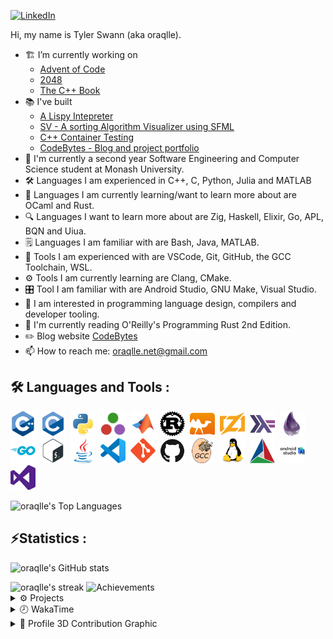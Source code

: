 [![LinkedIn](https://img.shields.io/badge/LinkedIn-blue?logo=linkedin&logoColor=white&style=for-the-badge)](https://www.linkedin.com/in/tylerswann05/)
<!-- ![YouTube](https://img.shields.io/badge/YouTube-red?logo=youtube&logoColor=white&style=for-the-badge) -->

<!-- ![visitors](https://visitor-badge.glitch.me/badge?page_id=oraqlle.id&left_color=black&right_color=orange) -->

Hi, my name is Tyler Swann (aka oraqlle).

- 🏗️ I’m currently working on
  - [Advent of Code](https://github.com/oraqlle/AoC)
  - [2048](https://github.com/oraqlle/2048)
  <!-- - [The C Book](https://github.com/oraqlle/C-Book) -->
  - [The C++ Book](https://github.com/oraqlle/book.cpp)
  <!-- - [The Cortex Library](https://github.com/oraqlle/cortexlib) -->
  <!-- - [Lix Programming Language](https://github.com/oraqlle/lix) -->
- 📚 I've built 
  - [A Lispy Intepreter](https://github.com/oraqlle/lispy)
  - [SV - A sorting Algorithm Visualizer using SFML](https://github.com/oraqlle/sorting-visualizer)
  - [C++ Container Testing](https://github.com/oraqlle/cxx-container-testing)
  - [CodeBytes - Blog and project portfolio](https://github.com/oraqlle/codebytes)
- 🏫 I'm currently a second year Software Engineering and Computer Science student at Monash University.
- 🛠️ Languages I am experienced in C++, C, Python, Julia and MATLAB
- 🌱 Languages I am currently learning/want to learn more about are OCaml and Rust.
- 🔍 Languages I want to learn more about are Zig, Haskell, Elixir, Go, APL, BQN and Uiua.
- 🗒️ Languages I am familiar with are Bash, Java, MATLAB.
- 🔨 Tools I am experienced with are VSCode, Git, GitHub, the GCC Toolchain, WSL.
- ⚙️ Tools I am currently learning are Clang, CMake.
- 🎛️ Tool I am familiar with are Android Studio, GNU Make, Visual Studio.
- 🤔 I am interested in programming language design, compilers and developer tooling.
- 📕 I'm currently reading O'Reilly's Programming Rust 2nd Edition.
- ✏️ Blog website [CodeBytes](https://codebytes.netlify.app)
- 📫 How to reach me: oraqlle.net@gmail.com


## 🛠️ Languages and Tools :

<p>
  <!-- Lang. Know -->
  <!-- C++ -->
  <img src="https://github.com/devicons/devicon/blob/master/icons/cplusplus/cplusplus-original.svg" title="C++" alt="C++" width="40" height="40"/>&nbsp;
  <!-- C -->
  <img src="https://github.com/devicons/devicon/blob/master/icons/c/c-original.svg" title="C" alt="C" width="40" height="40"/>&nbsp;
  <!-- Python -->
  <img src="https://github.com/devicons/devicon/blob/master/icons/python/python-original.svg"  title="Python" alt="Python" width="40" height="40"/>&nbsp;
  <!-- Julia -->
  <img src="https://github.com/devicons/devicon/blob/master/icons/julia/julia-original.svg" title="Julia" alt="Julia" width="40" height="40"/>&nbsp;
  <!-- MATLAB -->
  <img src="https://github.com/devicons/devicon/blob/master/icons/matlab/matlab-original.svg" title="MATLAB" alt="MATLAB" width="40" height="40"/>&nbsp;
  <!-- Lang. Learning -->
  <!-- Rust -->
  <img src="https://github.com/devicons/devicon/blob/master/icons/rust/rust-plain.svg" title="Rust" alt="Rust" width="40" height="40"/>&nbsp;
  <!-- Ocaml -->
  <img src="https://github.com/devicons/devicon/blob/master/icons/ocaml/ocaml-original.svg" title="Ocaml" alt="Ocaml" width="40" height="40"/>&nbsp;
  <!-- Lang. Want to Learn -->
  <!-- Zig -->
  <img src="https://github.com/devicons/devicon/blob/master/icons/zig/zig-original.svg" title="Zig" alt="Zig" width="40" height="40"/>&nbsp;
  <!-- Haskell -->
  <img src="https://github.com/devicons/devicon/blob/master/icons/haskell/haskell-original.svg" title="Haskell" alt="Haskell" width="40" height="40"/>&nbsp;
  <!-- Elixir -->
  <img src="https://github.com/devicons/devicon/blob/master/icons/elixir/elixir-original.svg" title="Elixir" alt="Elixir" width="40" height="40"/>&nbsp;
   <!-- Go -->
  <img src="https://github.com/devicons/devicon/blob/master/icons/go/go-original-wordmark.svg"  title="Go" alt="Go" width="40" height="40"/>&nbsp;
  <!-- Lang. Familiar -->
  <!-- Bash -->
  <img src="https://github.com/devicons/devicon/blob/master/icons/bash/bash-original.svg" title="Bash" alt="Bash " width="40" height="40"/>&nbsp;
  <!-- Java -->
  <img src="https://github.com/devicons/devicon/blob/master/icons/java/java-original.svg" title="Java (Android)" alt="Java (Android)" width="40" height="40"/>&nbsp;
  <!-- Tool Know -->
  <!-- VSCode -->
  <img src="https://github.com/devicons/devicon/blob/master/icons/vscode/vscode-original.svg" title="VSCode" alt="VSCode" width="40" height="40"/>&nbsp;
  <!-- Git -->
  <img src="https://github.com/devicons/devicon/blob/master/icons/git/git-original.svg" title="Git" alt="Git" width="40" height="40"/>&nbsp;
  <!-- GitHub -->
  <img src="https://github.com/devicons/devicon/blob/master/icons/github/github-original.svg" title="GitHub" alt="GitHub" width="40" height="40"/>&nbsp;
  <!-- GCC -->
  <img src="https://github.com/devicons/devicon/blob/master/icons/gcc/gcc-original.svg" title="GCC" alt="GCC" width="40" height="40"/>&nbsp;
  <!-- Linux -->
  <img src="https://github.com/devicons/devicon/blob/master/icons/linux/linux-original.svg" title="Linux" alt="Linux" width="40" height="40"/>&nbsp;
  <!-- Tool Learning -->
  <!-- CMake -->
  <img src="https://github.com/devicons/devicon/blob/master/icons/cmake/cmake-original.svg" title="Cmake" alt="Cmake" width="40" height="40"/>&nbsp;
  <!-- Tool Familiar -->
  <!-- Android Studio -->
  <img src="https://github.com/devicons/devicon/blob/master/icons/androidstudio/androidstudio-original-wordmark.svg" title="Android Studio" alt="Android Studio" width="40" height="40"/>&nbsp;
  <!-- Visual Studio -->
  <img src="https://github.com/devicons/devicon/blob/master/icons/visualstudio/visualstudio-plain.svg" title="Visual Studio" alt="Visual Studio" width="40" height="40"/>&nbsp;
</p>

<img alt="oraqlle's Top Languages" src="https://github-readme-stats.vercel.app/api/top-langs?username=oraqlle&langs_count=8&layout=compact&theme=react&bg_color=1F222E&title_color=68C3D4&icon_color=F8D866&border_color=1F222E" height="198px"/>

## ⚡Statistics :

![oraqlle's GitHub stats](https://github-readme-stats.vercel.app/api?username=oraqlle&show_icons=true&theme=tokyonight)

<img alt="oraqlle's streak" src="http://github-readme-streak-stats.herokuapp.com?user=oraqlle&theme=monokai&hide_border=true&date_format=j%20M%5B%20Y%5D&background=1F222E&stroke=FFFFFF&currStreakLabel=FFE8D1&sideLabels=FFE8D1&ring=68C3D4&fire=568EA3&currStreakNum=FFFFFF&sideNums=68C3D4"/>
<img alt="Achievements" src="https://github-profile-trophy.vercel.app/?username=oraqlle&theme=nord&rank=S,AAA,AA,A&no-frame=true&margin-w=18"/>

<details>
  <summary> ⚙️ Projects </summary>
  <br/>

  [![Readme Card](https://github-readme-stats.vercel.app/api/pin/?username=oraqlle&repo=lispy)](https://github.com/oraqlle/lispy)
  
  [![Readme Card](https://github-readme-stats.vercel.app/api/pin/?username=oraqlle&repo=cxx-container-testing)](https://github.com/oraqlle/cxx-container-testing)

  [![Readme Card](https://github-readme-stats.vercel.app/api/pin/?username=oraqlle&repo=sorting-visualizer)](https://github.com/oraqlle/sorting-visualizer)

  [![Readme Card](https://github-readme-stats.vercel.app/api/pin/?username=oraqlle&repo=cpp-book)](https://github.com/oraqlle/cpp-book)

  [![Readme Card](https://github-readme-stats.vercel.app/api/pin/?username=oraqlle&repo=2048)](https://github.com/oraqlle/2048)

  [![Readme Card](https://github-readme-stats.vercel.app/api/pin/?username=oraqlle&repo=AoC)](https://github.com/oraqlle/AoC)

  [![Readme Card](https://github-readme-stats.vercel.app/api/pin/?username=oraqlle&repo=codebytes)](https://github.com/oraqlle/codebytes)

  <!-- [![Readme Card](https://github-readme-stats.vercel.app/api/pin/?username=oraqlle&repo=lix)](https://github.com/oraqlle/lix) -->
</details>
  
<details>
  <summary> 🕗 WakaTime </summary>
  </br>
  Total time coded since March 21 2023
  </br> 
  <img alt="Total time coded since March 21 2023" src="https://wakatime.com/badge/user/ee2709af-fc5f-498b-aaa1-3ea47bf12a00.svg?style=for-the-badge">
  </br></br>

  <!--START_SECTION:waka-->
**I'm an Early 🐤** 

```text
🌞 Morning                1066 commits        ⣿⣿⣿⣿⣀⣀⣀⣀⣀⣀⣀⣀⣀⣀⣀⣀⣀⣀⣀⣀⣀⣀⣀⣀⣀   17.61 % 
🌆 Daytime                3121 commits        ⣿⣿⣿⣿⣿⣿⣿⣿⣿⣿⣿⣿⣿⣀⣀⣀⣀⣀⣀⣀⣀⣀⣀⣀⣀   51.55 % 
🌃 Evening                1569 commits        ⣿⣿⣿⣿⣿⣿⣀⣀⣀⣀⣀⣀⣀⣀⣀⣀⣀⣀⣀⣀⣀⣀⣀⣀⣀   25.92 % 
🌙 Night                  298 commits         ⣿⣀⣀⣀⣀⣀⣀⣀⣀⣀⣀⣀⣀⣀⣀⣀⣀⣀⣀⣀⣀⣀⣀⣀⣀   04.92 % 
```
📅 **I'm Most Productive on Monday** 

```text
Monday                   1071 commits        ⣿⣿⣿⣿⣀⣀⣀⣀⣀⣀⣀⣀⣀⣀⣀⣀⣀⣀⣀⣀⣀⣀⣀⣀⣀   17.69 % 
Tuesday                  950 commits         ⣿⣿⣿⣿⣀⣀⣀⣀⣀⣀⣀⣀⣀⣀⣀⣀⣀⣀⣀⣀⣀⣀⣀⣀⣀   15.69 % 
Wednesday                998 commits         ⣿⣿⣿⣿⣀⣀⣀⣀⣀⣀⣀⣀⣀⣀⣀⣀⣀⣀⣀⣀⣀⣀⣀⣀⣀   16.48 % 
Thursday                 819 commits         ⣿⣿⣿⣀⣀⣀⣀⣀⣀⣀⣀⣀⣀⣀⣀⣀⣀⣀⣀⣀⣀⣀⣀⣀⣀   13.53 % 
Friday                   621 commits         ⣿⣿⣿⣀⣀⣀⣀⣀⣀⣀⣀⣀⣀⣀⣀⣀⣀⣀⣀⣀⣀⣀⣀⣀⣀   10.26 % 
Saturday                 677 commits         ⣿⣿⣿⣀⣀⣀⣀⣀⣀⣀⣀⣀⣀⣀⣀⣀⣀⣀⣀⣀⣀⣀⣀⣀⣀   11.18 % 
Sunday                   918 commits         ⣿⣿⣿⣿⣀⣀⣀⣀⣀⣀⣀⣀⣀⣀⣀⣀⣀⣀⣀⣀⣀⣀⣀⣀⣀   15.16 % 
```


📊 **This Week I Spent My Time On** 

```text
💬 Programming Languages: 
Python                   1 hr 49 mins        ⣿⣿⣿⣿⣿⣿⣿⣿⣿⣿⣀⣀⣀⣀⣀⣀⣀⣀⣀⣀⣀⣀⣀⣀⣀   40.66 % 
Markdown                 1 hr 46 mins        ⣿⣿⣿⣿⣿⣿⣿⣿⣿⣿⣀⣀⣀⣀⣀⣀⣀⣀⣀⣀⣀⣀⣀⣀⣀   39.27 % 
netrw                    20 mins             ⣿⣿⣀⣀⣀⣀⣀⣀⣀⣀⣀⣀⣀⣀⣀⣀⣀⣀⣀⣀⣀⣀⣀⣀⣀   07.68 % 
JavaScript               15 mins             ⣿⣀⣀⣀⣀⣀⣀⣀⣀⣀⣀⣀⣀⣀⣀⣀⣀⣀⣀⣀⣀⣀⣀⣀⣀   05.61 % 
Other                    7 mins              ⣿⣀⣀⣀⣀⣀⣀⣀⣀⣀⣀⣀⣀⣀⣀⣀⣀⣀⣀⣀⣀⣀⣀⣀⣀   02.79 % 

💻 Operating System: 
WSL                      4 hrs 30 mins       ⣿⣿⣿⣿⣿⣿⣿⣿⣿⣿⣿⣿⣿⣿⣿⣿⣿⣿⣿⣿⣿⣿⣿⣿⣿   100.00 % 
```


<!--END_SECTION:waka-->

</details>

<details>
   <summary> 🦾 Profile 3D  Contribution Graphic </summary>
   <br/>
   <img alt="oraqlle's Graph" src="./profile-3d-contrib/profile-south-season-animate.svg" width="100%"/>
</details>
